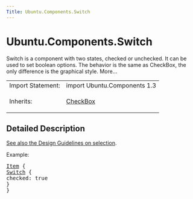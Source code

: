 ```yaml
---
Title: Ubuntu.Components.Switch
---
```


# Ubuntu.Components.Switch

<span class="subtitle"></span>
<!-- $$$Switch-brief -->
<p>Switch is a component with two states, checked or unchecked. It can be used to set boolean options. The behavior is the same as CheckBox, the only difference is the graphical style. More...</p>
<!-- @@@Switch -->
<table class="alignedsummary">
<tr><td class="memItemLeft rightAlign topAlign"> Import Statement:</td><td class="memItemRight bottomAlign"> import Ubuntu.Components 1.3</td></tr><tr><td class="memItemLeft rightAlign topAlign"> Inherits:</td><td class="memItemRight bottomAlign"> <p><a href="Ubuntu.Components.CheckBox.md">CheckBox</a></p>
</td></tr></table><ul>
</ul>
<!-- $$$Switch-description -->
<h2 id="details">Detailed Description</h2>
</p>
<p><a href="https://design.ubuntu.com/apps/building-blocks/selection">See also the Design Guidelines on selection</a>.</p>
<p>Example:</p>
<pre class="qml"><span class="type"><a href="../sdk-14.10/QtQuick.Item.md">Item</a></span> {
<span class="type"><a href="index.html">Switch</a></span> {
<span class="name">checked</span>: <span class="number">true</span>
}
}</pre>
<!-- @@@Switch -->
